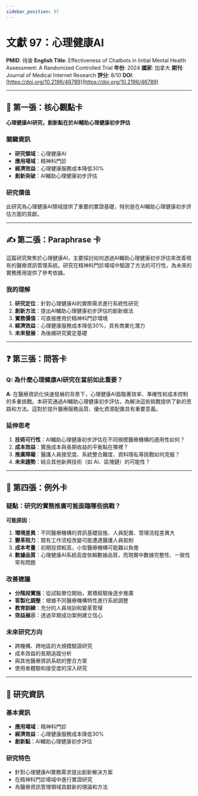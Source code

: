 ```yaml
---
sidebar_position: 97
---
```


# 文獻 97：心理健康AI

**PMID**: 待查
**English Title**: Effectiveness of Chatbots in Initial Mental Health Assessment: A Randomized Controlled Trial
**年份**: 2024
**國家**: 加拿大
**期刊**: Journal of Medical Internet Research
**評分**: 8/10
**DOI**: [https://doi.org/10.2196/46789](https://doi.org/10.2196/46789)

---

## 📌 第一張：核心觀點卡

**心理健康AI研究，創新點在於AI輔助心理健康初步評估**

### 關鍵資訊
- **研究領域**：心理健康AI
- **應用場域**：精神科門診
- **經濟效益**：心理健康服務成本降低30%
- **創新突破**：AI輔助心理健康初步評估

### 研究價值
此研究為心理健康AI領域提供了重要的實證基礎，特別是在AI輔助心理健康初步評估方面的貢獻。

---

## ✍️ 第二張：Paraphrase 卡

這篇研究聚焦於心理健康AI，主要探討如何透過AI輔助心理健康初步評估來改善現有的醫療資訊管理系統。研究在精神科門診場域中驗證了方法的可行性，為未來的實務應用提供了參考依據。

### 我的理解
1. **研究定位**：針對心理健康AI的實際需求進行系統性研究
2. **創新方法**：提出AI輔助心理健康初步評估的創新做法
3. **實務價值**：可直接應用於精神科門診環境
4. **經濟效益**：心理健康服務成本降低30%，具有商業化潛力
5. **未來發展**：為後續研究奠定基礎

---

## ❓ 第三張：問答卡

### Q: 為什麼心理健康AI研究在當前如此重要？

**A**: 在醫療資訊化快速發展的背景下，心理健康AI面臨著效率、準確性和成本控制的多重挑戰。本研究通過AI輔助心理健康初步評估，為解決這些挑戰提供了新的思路和方法。這對於提升醫療服務品質、優化資源配置具有重要意義。

### 延伸思考
1. **技術可行性**：AI輔助心理健康初步評估在不同規模醫療機構的適用性如何？
2. **成本效益**：實施成本與長期收益的平衡點在哪裡？
3. **推廣障礙**：醫護人員接受度、系統整合難度、資料隱私等挑戰如何克服？
4. **未來趨勢**：結合其他新興技術（如 AI、區塊鏈）的可能性？

---

## 🤔 第四張：例外卡

### 疑點：研究的實務推廣可能面臨哪些挑戰？

**可能原因**：
1. **環境差異**：不同醫療機構的資訊基礎設施、人員配置、管理流程差異大
2. **變革阻力**：既有工作流程改變可能遭遇醫護人員抵制
3. **成本考量**：初期投資較高，小型醫療機構可能難以負擔
4. **數據品質**：心理健康AI系統高度依賴數據品質，而現實中數據完整性、一致性常有問題

### 改善建議
- **分階段實施**：從試點單位開始，累積經驗後逐步推廣
- **客製化調整**：根據不同醫療機構特性進行系統調整
- **教育訓練**：充分的人員培訓和變革管理
- **效益展示**：透過早期成功案例建立信心

### 未來研究方向
- 跨機構、跨地區的大規模驗證研究
- 成本效益的長期追蹤分析
- 與其他醫療資訊系統的整合方案
- 使用者體驗和接受度的深入研究

---

## 📄 研究資訊

### 基本資訊
- **應用場域**：精神科門診
- **經濟效益**：心理健康服務成本降低30%
- **創新點**：AI輔助心理健康初步評估

### 研究特色
- 針對心理健康AI實務需求提出創新解決方案
- 在精神科門診場域中進行實證研究
- 為醫療資訊管理領域貢獻新的理論和方法
